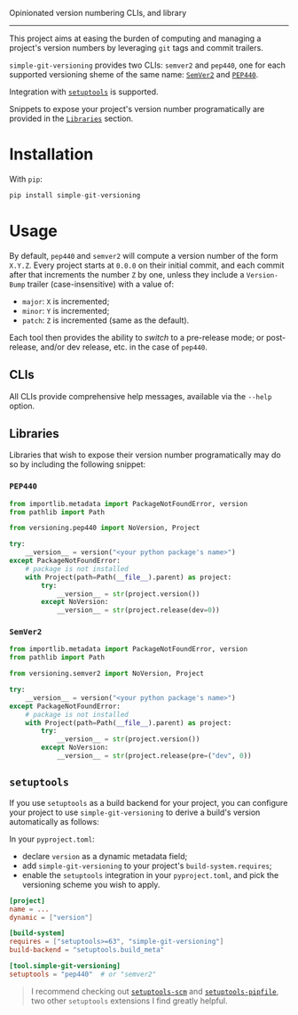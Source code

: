 Opinionated version numbering CLIs, and library

--------------------------------------------------------------------------------

This project aims at easing the burden of computing and managing a project's
version numbers by leveraging `git` tags and commit trailers.

`simple-git-versioning` provides two CLIs: `semver2` and `pep440`, one for each
supported versioning sheme of the same name: [`SemVer2`](https://semver.org) and 
[`PEP440`](https://peps.python.org/pep-0440/).

Integration with [`setuptools`](#setuptools) is supported.

Snippets to expose your project's version number programatically are provided in
the [`Libraries`](#libraries) section.

# Installation

With `pip`:

```python
pip install simple-git-versioning
```

# Usage

By default, `pep440` and `semver2` will compute a version number of the form
`X.Y.Z`. Every project starts at `0.0.0` on their initial commit, and each
commit after that increments the number `Z` by one, unless they include a
`Version-Bump` trailer (case-insensitive) with a value of:
- `major`: `X` is incremented;
- `minor`: `Y` is incremented;
- `patch`: `Z` is incremented (same as the default).

Each tool then provides the ability to _switch_ to a pre-release mode; or
post-release, and/or dev release, etc. in the case of `pep440`.

## CLIs

All CLIs provide comprehensive help messages, available via the `--help` option.

## Libraries

Libraries that wish to expose their version number programatically may do so by
including the following snippet:

### `PEP440`

```python
from importlib.metadata import PackageNotFoundError, version
from pathlib import Path

from versioning.pep440 import NoVersion, Project

try:
    __version__ = version("<your python package's name>")
except PackageNotFoundError:
    # package is not installed
    with Project(path=Path(__file__).parent) as project:
        try:
            __version__ = str(project.version())
        except NoVersion:
            __version__ = str(project.release(dev=0))
```

### `SemVer2`

```python
from importlib.metadata import PackageNotFoundError, version
from pathlib import Path

from versioning.semver2 import NoVersion, Project

try:
    __version__ = version("<your python package's name>")
except PackageNotFoundError:
    # package is not installed
    with Project(path=Path(__file__).parent) as project:
        try:
            __version__ = str(project.version())
        except NoVersion:
            __version__ = str(project.release(pre=("dev", 0))
```

## `setuptools`

If you use `setuptools` as a build backend for your project, you can configure
your project to use `simple-git-versioning` to derive a build's version
automatically as follows:

In your `pyproject.toml`:
  - declare `version` as a dynamic metadata field;
  - add `simple-git-versioning` to your project's `build-system.requires`;
  - enable the `setuptools` integration in your `pyproject.toml`, and pick the
    versioning scheme you wish to apply.

```toml
[project]
name = ...
dynamic = ["version"]

[build-system]
requires = ["setuptools>=63", "simple-git-versioning"]
build-backend = "setuptools.build_meta"

[tool.simple-git-versioning]
setuptools = "pep440"  # or "semver2"
```

> I recommend checking out [`setuptools-scm`](https://pypi.org/project/setuptools-scm/)
  and [`setuptools-pipfile`](https://pypi.org/project/setuptools-pipfile/), two
  other `setuptools` extensions I find greatly helpful.
